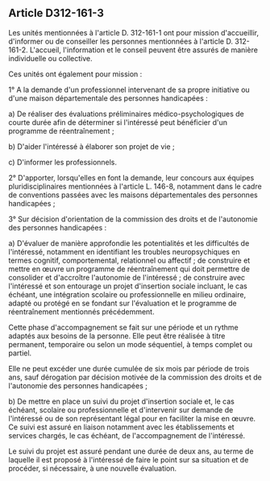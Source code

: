 ## Article D312-161-3

Les unités mentionnées à l'article D. 312-161-1 ont pour mission d'accueillir, d'informer ou de conseiller les
personnes mentionnées à l'article D. 312-161-2. L'accueil, l'information et le conseil peuvent être assurés de
manière individuelle ou collective.

Ces unités ont également pour mission :

1° A la demande d'un professionnel intervenant de sa propre initiative ou d'une maison départementale des
personnes handicapées :

a) De réaliser des évaluations préliminaires médico-psychologiques de courte durée afin de déterminer si
l'intéressé peut bénéficier d'un programme de réentraînement ;

b) D'aider l'intéressé à élaborer son projet de vie ;

c) D'informer les professionnels.

2° D'apporter, lorsqu'elles en font la demande, leur concours aux équipes pluridisciplinaires mentionnées
à l'article L. 146-8, notamment dans le cadre de conventions passées avec les maisons départementales des
personnes handicapées ;

3° Sur décision d'orientation de la commission des droits et de l'autonomie des personnes handicapées :

a) D'évaluer de manière approfondie les potentialités et les difficultés de l'intéressé, notamment en identifiant
les troubles neuropsychiques en termes cognitif, comportemental, relationnel ou affectif ; de construire et
mettre en œuvre un programme de réentraînement qui doit permettre de consolider et d'accroître l'autonomie
de l'intéressé ; de construire avec l'intéressé et son entourage un projet d'insertion sociale incluant, le cas
échéant, une intégration scolaire ou professionnelle en milieu ordinaire, adapté ou protégé en se fondant sur
l'évaluation et le programme de réentraînement mentionnés précédemment.


Cette phase d'accompagnement se fait sur une période et un rythme adaptés aux besoins de la personne. Elle
peut être réalisée à titre permanent, temporaire ou selon un mode séquentiel, à temps complet ou partiel.

Elle ne peut excéder une durée cumulée de six mois par période de trois ans, sauf dérogation par décision
motivée de la commission des droits et de l'autonomie des personnes handicapées ;

b) De mettre en place un suivi du projet d'insertion sociale et, le cas échéant, scolaire ou professionnelle
et d'intervenir sur demande de l'intéressé ou de son représentant légal pour en faciliter la mise en œuvre.
Ce suivi est assuré en liaison notamment avec les établissements et services chargés, le cas échéant, de
l'accompagnement de l'intéressé.

Le suivi du projet est assuré pendant une durée de deux ans, au terme de laquelle il est proposé à l'intéressé
de faire le point sur sa situation et de procéder, si nécessaire, à une nouvelle évaluation.

